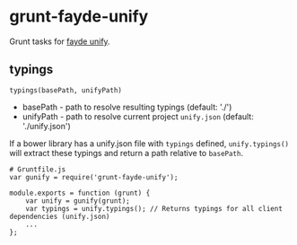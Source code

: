 # grunt-fayde-unify
Grunt tasks for [fayde unify](https://github.com/bsick7/fayde-unify).

## typings

`typings(basePath, unifyPath)`
- basePath - path to resolve resulting typings (default: './')
- unifyPath - path to resolve current project `unify.json` (default: './unify.json')

If a bower library has a unify.json file with `typings` defined, `unify.typings()` will extract these typings and return a path relative to `basePath`.

```
# Gruntfile.js
var gunify = require('grunt-fayde-unify');

module.exports = function (grunt) {
    var unify = gunify(grunt);
    var typings = unify.typings(); // Returns typings for all client dependencies (unify.json)
    ...
};
```

